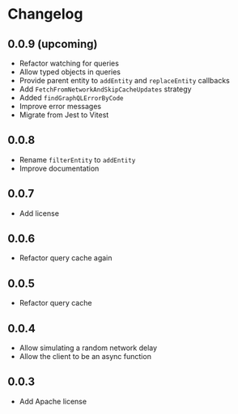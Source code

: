 # Changelog

## 0.0.9 (upcoming)

  * Refactor watching for queries
  * Allow typed objects in queries
  * Provide parent entity to `addEntity` and `replaceEntity` callbacks
  * Add `FetchFromNetworkAndSkipCacheUpdates` strategy
  * Added `findGraphQLErrorByCode`
  * Improve error messages
  * Migrate from Jest to Vitest

## 0.0.8

  * Rename `filterEntity` to `addEntity`
  * Improve documentation

## 0.0.7

  * Add license

## 0.0.6

  * Refactor query cache again

## 0.0.5

  * Refactor query cache

## 0.0.4

  * Allow simulating a random network delay
  * Allow the client to be an async function

## 0.0.3

  * Add Apache license
